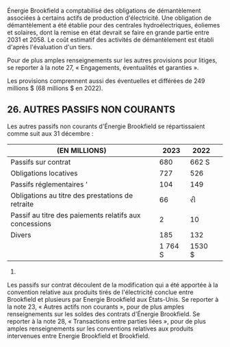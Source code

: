 Énergie Brookfield a comptabilisé des obligations de démantèlement associées à certains actifs de production d'électricité. Une obligation de démantèlement a été établie pour des centrales hydroélectriques, éoliemes et solaires, dont la remise en état devrait se faire en grande partie entre 2031 et 2058. Le coût estimatif des activités de démantèlement est établi d'après l'évaluation d'un tiers.

Pour de plus amples renseignements sur les autres provisions pour litiges, se reporter à la note 27, « Engagements, éventualités et garanties ».

Les provisions comprennent aussi des éventuelles et différées de 249 millions \$ (68 millions \$ en 2022).

## 26. AUTRES PASSIFS NON COURANTS

Les autres passifs non courants d'Énergie Brookfield se répartissaient comme suit aux 31 décembre :

| (EN MILLIONS)                                          | 2023    | 2022    |  |
|--------------------------------------------------------|---------|---------|--|
| Passifs sur contrat                                    | 680     | 662 S   |  |
| Obligations locatives                                  | 727     | 526     |  |
| Passifs réglementaires '                               | 104     | 149     |  |
| Obligations au titre des prestations de retraite       | 66      | રી      |  |
| Passif au titre des paiements relatifs aux concessions | 2       | 10      |  |
| Divers                                                 | 185     | 132     |  |
|                                                        | 1 764 S | 1530 \$ |  |

1)

Les passifs sur contrat découlent de la modification qui a été apportée à la convention relative aux produits tirés de l'électricité conclue entre Brookfield et plusieurs par Energie Brookfield aux États-Unis. Se reporter à la note 23, « Autres actifs non courants », pour de plus amples renseignements sur les soldes des contrats d'Énergie Brookfield. Se reporter à la note 28, « Transactions entre parties liées », pour de plus amples renseignements sur les conventions relatives aux produits intervenues entre Energie Brookfield et Brookfield.